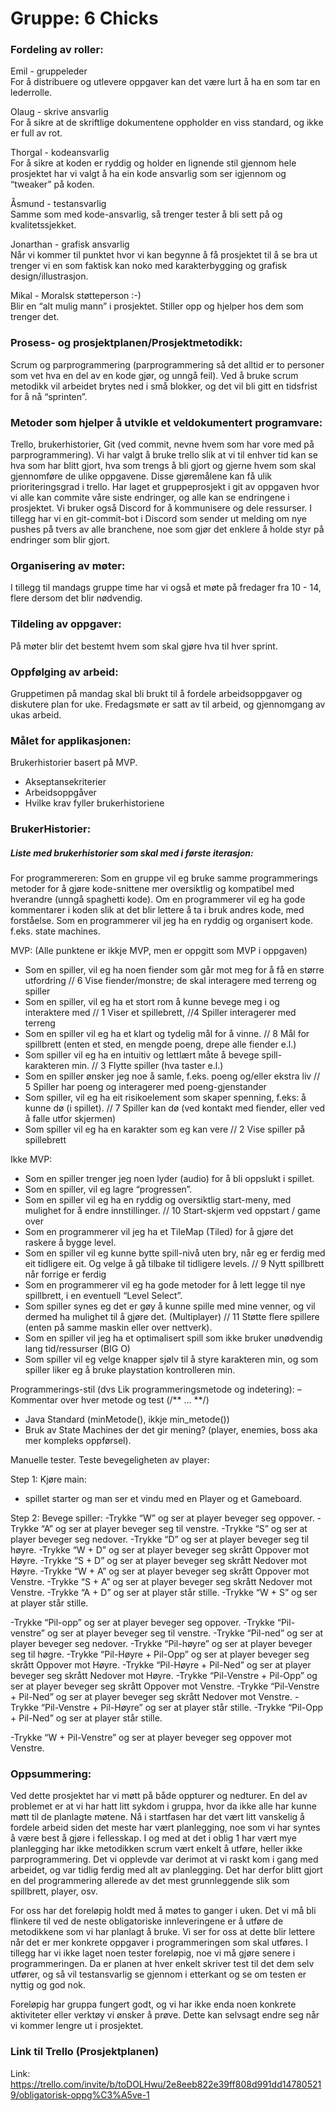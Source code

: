 # Gruppe: 6 Chicks

### Fordeling av roller:

Emil - gruppeleder<br>
For å distribuere og utlevere oppgaver kan det være lurt å ha en som tar en lederrolle.

Olaug - skrive ansvarlig<br>
For å sikre at de skriftlige dokumentene oppholder en viss standard, og ikke er full av rot.

Thorgal - kodeansvarlig<br>
For å sikre at koden er ryddig og holder en lignende stil gjennom hele prosjektet har vi valgt å ha ein kode ansvarlig som ser igjennom og “tweaker” på koden.

Åsmund - testansvarlig<br>
Samme som med kode-ansvarlig, så trenger tester å bli sett på og kvalitetssjekket.

Jonarthan - grafisk ansvarlig<br>
Når vi kommer til punktet hvor vi kan begynne å få prosjektet til å se bra ut trenger vi en som faktisk kan noko med karakterbygging og grafisk design/illustrasjon.

Mikal - Moralsk støtteperson :-)<br>
Blir en “alt mulig mann” i prosjektet. Stiller opp og hjelper hos dem som trenger det. 



### Prosess- og prosjektplanen/Prosjektmetodikk:

Scrum og parprogrammering (parprogrammering så det alltid er to personer som vet hva en del av en kode gjør, og unngå feil). Ved å bruke scrum metodikk vil arbeidet brytes ned i små blokker, og det vil bli gitt en tidsfrist for å nå “sprinten”.



### Metoder som hjelper å utvikle et veldokumentert programvare:

Trello, brukerhistorier, Git (ved commit, nevne hvem som har vore med på parprogrammering). Vi har valgt å bruke trello slik at vi til enhver tid kan se hva som har blitt gjort, hva som trengs å bli gjort og gjerne hvem som skal gjennomføre de ulike oppgavene. Disse gjøremålene kan få ulik prioriteringsgrad i trello. Har laget et gruppeprosjekt i git av oppgaven hvor vi alle kan commite våre siste endringer, og alle kan se endringene i prosjektet. Vi bruker også Discord for å kommunisere og dele ressurser. I tillegg har vi en git-commit-bot i Discord som sender ut melding om nye pushes på tvers av alle branchene, noe som gjør det enklere å holde styr på endringer som blir gjort.



### Organisering av møter:
I tillegg til mandags gruppe time har vi også et møte på fredager fra 10 - 14, flere dersom det blir nødvendig.


### Tildeling av oppgaver:
På møter blir det bestemt hvem som skal gjøre hva til hver sprint.


### Oppfølging av arbeid:
Gruppetimen på mandag skal bli brukt til å fordele arbeidsoppgaver og diskutere plan for uke. 
Fredagsmøte er satt av til arbeid, og gjennomgang av ukas arbeid.



### Målet for applikasjonen:

Brukerhistorier basert på MVP.
- Akseptansekriterier
- Arbeidsoppgåver
- Hvilke krav fyller brukerhistoriene


### BrukerHistorier:

##### Liste med brukerhistorier som skal med i første iterasjon:

For programmereren:
Som en gruppe vil eg bruke samme programmerings metoder for å gjøre kode-snittene mer oversiktlig og kompatibel med hverandre (unngå spaghetti kode).
Om en programmerer vil eg ha gode kommentarer i koden slik at det blir lettere å ta i bruk andres kode, med forståelse.
Som en programmerer vil jeg ha en ryddig og organisert kode. f.eks. state machines.

MVP: (Alle punktene er ikkje MVP, men er oppgitt som MVP i oppgaven)
- Som en spiller, vil eg ha noen fiender som går mot meg for å få en større utfordring // 6 Vise fiender/monstre; de skal interagere med terreng og spiller
- Som en spiller, vil eg ha et stort rom å kunne bevege meg i og interaktere med // 1 Viser et spillebrett, //4 Spiller interagerer med terreng
- Som en spiller vil eg ha et klart og tydelig mål for å vinne. // 8 Mål for spillbrett (enten et sted, en mengde poeng, drepe alle fiender e.l.)
- Som spiller vil eg ha en intuitiv og lettlært måte å bevege spill-karakteren min. // 3 Flytte spiller (hva taster e.l.)
- Som en spiller ønsker jeg noe å samle, f.eks. poeng og/eller ekstra liv // 5 Spiller har poeng og interagerer med poeng-gjenstander 
- Som spiller, vil eg ha eit risikoelement som skaper spenning, f.eks: å kunne dø (i spillet). // 7 Spiller kan dø (ved kontakt med fiender, eller ved å falle utfor skjermen)
- Som spiller vil eg ha en karakter som eg kan vere // 2 Vise spiller på spillebrett

Ikke MVP:
- Som en spiller trenger jeg noen lyder (audio) for å bli oppslukt i spillet.
- Som en spiller, vil eg lagre “progressen”.
- Som en spiller vil eg ha en ryddig og oversiktlig start-meny, med mulighet for å endre innstillinger. // 10 Start-skjerm ved oppstart / game over
- Som en programmerer vil jeg ha et TileMap (Tiled) for å gjøre det raskere å bygge level.  
- Som en spiller vil eg kunne bytte spill-nivå uten bry, når eg er ferdig med eit tidligere eit. Og velge å gå tilbake til tidligere levels. // 9 Nytt spillbrett når forrige er ferdig
- Som en programmerer vil eg ha gode metoder for å lett legge til nye spillbrett, i en eventuell “Level Select”.
- Som spiller synes eg det er gøy å kunne spille med mine venner, og vil dermed ha mulighet til å gjøre det. (Multiplayer) // 11 Støtte flere spillere (enten på samme maskin eller over nettverk).
- Som en spiller vil jeg ha et optimalisert spill som ikke bruker unødvendig lang tid/ressurser (BIG O)
- Som spiller vil eg velge knapper sjølv til å styre karakteren min, og som spiller liker eg å bruke playstation kontrolleren min.


Programmerings-stil (dvs Lik programmeringsmetode og indetering):
– Kommentar over hver metode og test (/**	…   **/)
- Java Standard (minMetode(), ikkje min_metode())
- Bruk av State Machines der det gir mening? (player, enemies, boss aka mer kompleks oppførsel).


Manuelle tester.
Teste bevegeligheten av player:

Step 1:
Kjøre main:
 - spillet starter og man ser et vindu med en Player og et Gameboard.

Step 2:
Bevege spiller:
-Trykke “W” og ser at player beveger seg oppover.
-Trykke “A” og ser at player beveger seg til venstre.
-Trykke “S” og ser at player beveger seg nedover.
-Trykke “D” og ser at player beveger seg til høyre.
-Trykke “W + D” og ser at player beveger seg skrått Oppover mot Høyre.
-Trykke “S + D” og ser at player beveger seg skrått Nedover mot Høyre.
-Trykke “W + A” og ser at player beveger seg skrått Oppover mot Venstre.
-Trykke “S + A” og ser at player beveger seg skrått Nedover mot Venstre.
-Trykke “A + D” og ser at player står stille.
-Trykke “W + S” og ser at player står stille.



-Trykke “Pil-opp” og ser at player beveger seg oppover.
-Trykke “Pil-venstre” og ser at player beveger seg til venstre.
-Trykke “Pil-ned” og ser at player beveger seg nedover.
-Trykke “Pil-høyre” og ser at player beveger seg til høgre.
-Trykke “Pil-Høyre + Pil-Opp” og ser at player beveger seg skrått Oppover mot Høyre.
-Trykke “Pil-Høyre + Pil-Ned” og ser at player beveger seg skrått Nedover mot Høyre.
-Trykke “Pil-Venstre + Pil-Opp” og ser at player beveger seg skrått Oppover mot Venstre.
-Trykke “Pil-Venstre + Pil-Ned” og ser at player beveger seg skrått Nedover mot Venstre.
-Trykke “Pil-Venstre + Pil-Høyre” og ser at player står stille.
-Trykke “Pil-Opp + Pil-Ned” og ser at player står stille.

-Trykke “W + Pil-Venstre” og ser at player beveger seg oppover mot Venstre.

### Oppsummering:

Ved dette prosjektet har vi møtt på både oppturer og nedturer. En del av problemet er at vi har hatt litt sykdom i gruppa, hvor da ikke alle har kunne møtt til de planlagte møtene. Nå i startfasen har det vært litt vanskelig å fordele arbeid siden det meste har vært planlegging, noe som vi har syntes å være best å gjøre i fellesskap. I og med at det i oblig 1 har vært mye planlegging har ikke metodikken scrum vært enkelt å utføre, heller ikke parprogrammering. Det vi opplevde var derimot at vi raskt kom i gang med arbeidet, og var tidlig ferdig med alt av planlegging. Det har derfor blitt gjort en del programmering allerede av det mest grunnleggende slik som spillbrett, player, osv. 

For oss har det foreløpig holdt med å møtes to ganger i uken. Det vi må bli flinkere til ved de neste obligatoriske innleveringene er å utføre de metodikkene som vi har planlagt å bruke. Vi ser for oss at dette blir lettere når det er mer konkrete oppgaver i programmeringen som skal utføres. I tillegg har vi ikke laget noen tester foreløpig, noe vi må gjøre senere i programmeringen. Da er planen at hver enkelt skriver test til det dem selv utfører, og så vil testansvarlig se gjennom i etterkant og se om testen er nyttig og god nok. 

Foreløpig har gruppa fungert godt, og vi har ikke enda noen konkrete aktiviteter eller verktøy vi ønsker å prøve. Dette kan selvsagt endre seg når vi kommer lengre ut i prosjektet.

### Link til Trello (Prosjektplanen)
Link: https://trello.com/invite/b/toDOLHwu/2e8eeb822e39ff808d991dd147805219/obligatorisk-oppg%C3%A5ve-1


